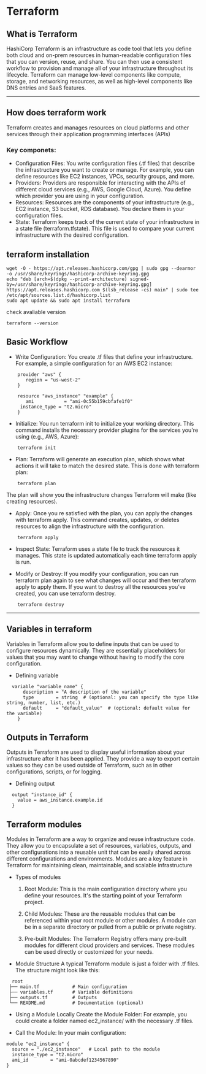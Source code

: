 # Terraform 
## What is Terraform 
HashiCorp Terraform is an infrastructure as code tool that lets you define both cloud and on-prem resources in human-readable configuration files that you can version, reuse, and share. You can then use a consistent workflow to provision and manage all of your infrastructure throughout its lifecycle. Terraform can manage low-level components like compute, storage, and networking resources, as well as high-level components like DNS entries and SaaS features.

---
## How does terraform work 
Terraform creates and manages resources on cloud platforms and other services through their application programming interfaces (APIs)
### Key componets: 
* Configuration Files:
You write configuration files (.tf files) that describe the infrastructure you want to create or manage. For example, you can define resources like EC2 instances, VPCs, security groups, and more.
* Providers:
Providers are responsible for interacting with the APIs of different cloud services (e.g., AWS, Google Cloud, Azure). You define which provider you are using in your configuration.
* Resources:
Resources are the components of your infrastructure (e.g., EC2 instance, S3 bucket, RDS database). You declare them in your configuration files.
* State:
Terraform keeps track of the current state of your infrastructure in a state file (terraform.tfstate). This file is used to compare your current infrastructure with the desired configuration.

## terraform installation 
```
wget -O - https://apt.releases.hashicorp.com/gpg | sudo gpg --dearmor -o /usr/share/keyrings/hashicorp-archive-keyring.gpg
echo "deb [arch=$(dpkg --print-architecture) signed-by=/usr/share/keyrings/hashicorp-archive-keyring.gpg] https://apt.releases.hashicorp.com $(lsb_release -cs) main" | sudo tee /etc/apt/sources.list.d/hashicorp.list
sudo apt update && sudo apt install terraform
```
check avaliable version 
```
terraform --version
``` 
## Basic Workflow
* Write Configuration:
You create .tf files that define your infrastructure. For example, a simple configuration for an AWS EC2 instance:
```
    provider "aws" {
       region = "us-west-2"
    }
  
    resource "aws_instance" "example" {
       ami           = "ami-0c55b159cbfafe1f0"
     instance_type = "t2.micro"
    }
```
* Initialize:
You run terraform init to initialize your working directory. This command installs the necessary provider plugins for the services you're using (e.g., AWS, Azure):
```
    terraform init
```
* Plan:
Terraform will generate an execution plan, which shows what actions it will take to match the desired state. This is done with terraform plan:
```
    terraform plan
```
The plan will show you the infrastructure changes Terraform will make (like creating resources).

* Apply:
Once you re satisfied with the plan, you can apply the changes with terraform apply. This command creates, updates, or deletes resources to align the infrastructure with the configuration.
```
    terraform apply
```
* Inspect State:
Terraform uses a state file to track the resources it manages. This state is updated automatically each time terraform apply is run.

* Modify or Destroy:
If you modify your configuration, you can run terraform plan again to see what changes will occur and then terraform apply to apply them.
If you want to destroy all the resources you’ve created, you can use terraform destroy.
```
    terraform destroy
 ```
---
## Variables in terraform
Variables in Terraform allow you to define inputs that can be used to configure resources dynamically. They are essentially placeholders for values that you may want to change without having to modify the core configuration.

* Defining variable 
```
  variable "variable_name" {
      description = "A description of the variable"
      type        = string  # (optional: you can specify the type like string, number, list, etc.)
      default     = "default_value"  # (optional: default value for the variable)
    }
```

## Outputs in Terraform
Outputs in Terraform are used to display useful information about your infrastructure after it has been applied. They provide a way to export certain values so they can be used outside of Terraform, such as in other configurations, scripts, or for logging.

* Defining output
```
  output "instance_id" {
    value = aws_instance.example.id
  }
```
## Terraform modules 
Modules in Terraform are a way to organize and reuse infrastructure code. They allow you to encapsulate a set of resources, variables, outputs, and other configurations into a reusable unit that can be easily shared across different configurations and environments. Modules are a key feature in Terraform for maintaining clean, maintainable, and scalable infrastructure

* Types of modules
  1. Root Module: This is the main configuration directory where you define your resources. It's the starting point of your Terraform project.

  2. Child Modules: These are the reusable modules that can be referenced within your root module or other modules. A module can be in a separate directory or         pulled from a public or private registry.
  
  3. Pre-built Modules: The Terraform Registry offers many pre-built modules for different cloud providers and services. These modules can be used directly or         customized for your needs. 
* Module Structure
  A typical Terraform module is just a folder with .tf files. The structure might look like this:
```
  root
 ├── main.tf            # Main configuration
 ├── variables.tf       # Variable definitions
 ├── outputs.tf         # Outputs
 └── README.md          # Documentation (optional)
```
* Using a Module Locally
Create the Module Folder:
For example, you could create a folder named ec2_instance/ with the necessary .tf files.

* Call the Module: In your main configuration:
```
module "ec2_instance" {
  source = "./ec2_instance"   # Local path to the module
  instance_type = "t2.micro"
  ami_id        = "ami-0abcdef1234567890"
}
```


